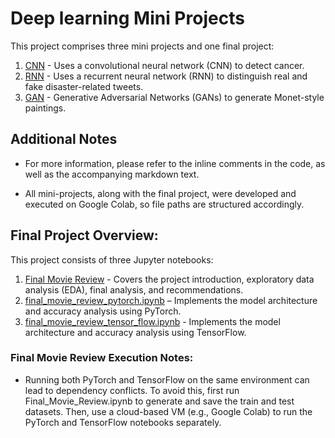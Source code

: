 # Deep learning Mini Projects
This project comprises three mini projects and one final project:
1. [CNN](./CNN_Histopathologic_Cancer_Detection/hcd.ipynb) - Uses a convolutional neural network (CNN) to detect cancer.
2. [RNN](./RNN_Disaster_Tweet/nlp_disaster.ipynb) - Uses a recurrent neural network (RNN) to distinguish real and fake disaster-related tweets.
3. [GAN](./GAN_Monet_Photo/gan_Monet.ipynb) - Generative Adversarial Networks (GANs) to generate Monet-style paintings.

## Additional Notes
- For more information, please refer to the inline comments in the code, as well as the accompanying markdown text.

- All mini-projects, along with the final project, were developed and executed on Google Colab, so file paths are structured accordingly.

## Final Project Overview: 
This project consists of three Jupyter notebooks:
1. [Final Movie Review](./Final_Movie_Review/final_movie_review.ipynb) - Covers the project introduction, exploratory data analysis (EDA), final analysis, and recommendations.
2. [final_movie_review_pytorch.ipynb](./final_movie_review_pytorch.ipynb) – Implements the model architecture and accuracy analysis using PyTorch.
3. [final_movie_review_tensor_flow.ipynb](./final_movie_review_tensor_flow.ipynb) - Implements the model architecture and accuracy analysis using TensorFlow.

### Final Movie Review Execution Notes:
- Running both PyTorch and TensorFlow on the same environment can lead to dependency conflicts. To avoid this, first run Final_Movie_Review.ipynb to generate and save the train and test datasets. Then, use a cloud-based VM (e.g., Google Colab) to run the PyTorch and TensorFlow notebooks separately.

